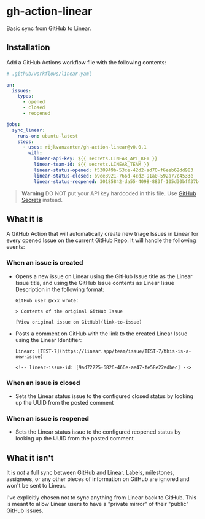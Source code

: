# gh-action-linear

Basic sync from GitHub to Linear.

## Installation

Add a GitHub Actions workflow file with the following contents:

```yaml
# .github/workflows/linear.yaml

on:
  issues:
    types:
      - opened
      - closed
      - reopened

jobs:
  sync_linear:
    runs-on: ubuntu-latest
    steps:
      - uses: rijkvanzanten/gh-action-linear@v0.0.1
        with:
          linear-api-key: ${{ secrets.LINEAR_API_KEY }}
          linear-team-id: ${{ secrets.LINEAR_TEAM }}
          linear-status-opened: f530949b-53ce-42d2-ad70-f6eeb62dd983
          linear-status-closed: b9ee8921-766d-4cd2-91a0-592a77c4533e
          linear-status-reopened: 30185842-da55-4098-883f-105d30bff37b
```

> **Warning**
> DO NOT put your API key hardcoded in this file. Use [GitHub
> Secrets](https://docs.github.com/en/actions/security-guides/encrypted-secrets) instead.

## What it is

A GitHub Action that will automatically create new triage Issues in Linear for every opened Issue on
the current GitHub Repo. It will handle the following events:

### When an issue is **created**

- Opens a new issue on Linear using the GitHub Issue title as the Linear Issue title, and using the
  GitHub Issue contents as Linear Issue Description in the following format:
  ```
  GitHub user @xxx wrote:

  > Contents of the original GitHub Issue

  [View original issue on GitHub](link-to-issue)
  ```
- Posts a comment on GitHub with the link to the created Linear Issue using the Linear Identifier:
  ```
  Linear: [TEST-7](https://linear.app/team/issue/TEST-7/this-is-a-new-issue)

  <!-- linear-issue-id: [9ad72225-6826-466e-ae47-fe58e22edbec] -->
  ```

### When an issue is **closed**

- Sets the Linear status issue to the configured closed status by looking up the UUID from the posted comment

### When an issue is **reopened**

- Sets the Linear status issue to the configured reopened status by looking up the UUID from the posted comment

## What it isn't

It is _not_ a full sync between GitHub and Linear. Labels, milestones, assignees, or any other
pieces of information on GitHub are ignored and won't be sent to Linear.

I've explicitly chosen not to sync anything from Linear back to GitHub. This is meant to allow
Linear users to have a "private mirror" of their "public" GitHub Issues.
